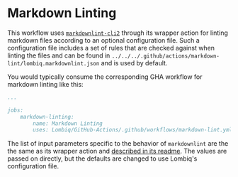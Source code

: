 # Markdown Linting

This workflow uses [`markdownlint-cli2`](https://github.com/DavidAnson/markdownlint-cli2) through its wrapper action for linting markdown files according to an optional configuration file. Such a configuration file includes a set of rules that are checked against when linting the files and can be found in `../../../.github/actions/markdown-lint/lombiq.markdownlint.json` and is used by default.

You would typically consume the corresponding GHA workflow for markdown linting like this:

```yaml
...

jobs:
    markdown-linting:
        name: Markdown Linting
        uses: Lombiq/GitHub-Actions/.github/workflows/markdown-lint.yml@issue/OSOE-962

```

The list of input parameters specific to the behavior of `markdownlint` are the the same as its wrapper action and [described in its readme](https://github.com/DavidAnson/markdownlint-cli2-action?tab=readme-ov-file#inputs). The values are passed on directly, but the defaults are changed to use Lombiq's configuration file.
